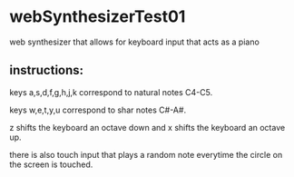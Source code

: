 # webSynthesizerTest01

<p>web synthesizer that allows for keyboard input that acts as a piano</p>

<h2>instructions:</h2>
<p> keys a,s,d,f,g,h,j,k correspond to natural notes C4-C5. </p>
<p> keys w,e,t,y,u correspond to  shar notes C#-A#. </p>
<p> z shifts the keyboard an octave down and x shifts the keyboard an octave up. </p>
<p> there is also touch input that plays a random note everytime the circle on the screen is touched. </p>

